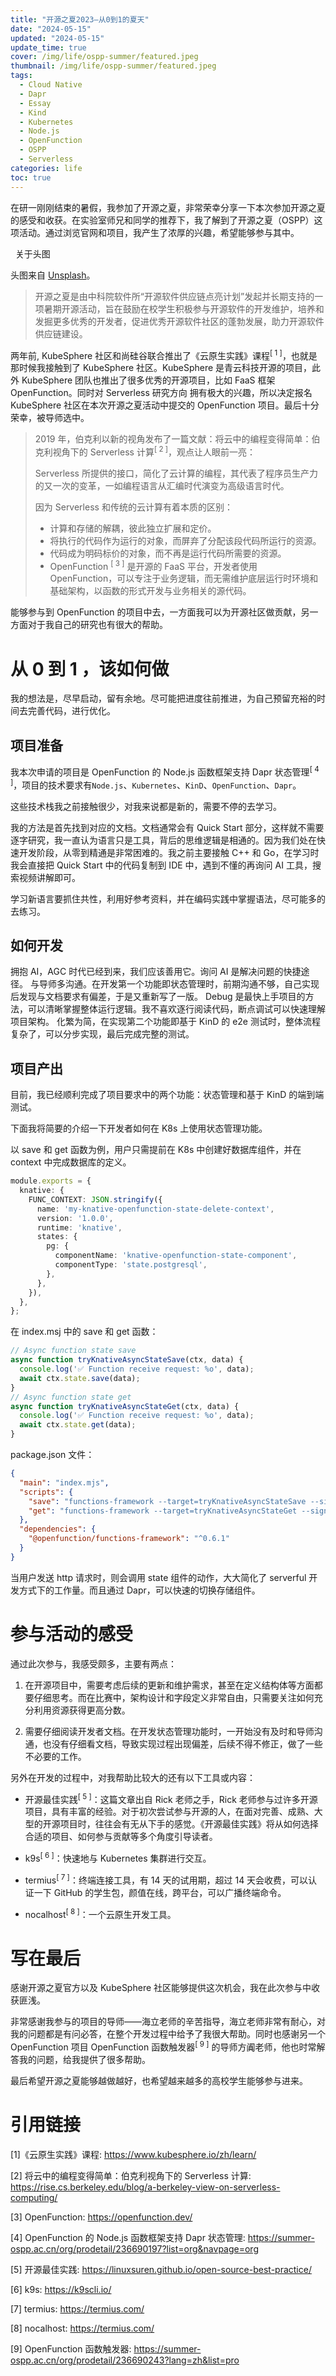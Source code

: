 ```yaml
---
title: "开源之夏2023—从0到1的夏天"
date: "2024-05-15"
updated: "2024-05-15"
update_time: true
cover: /img/life/ospp-summer/featured.jpeg
thumbnail: /img/life/ospp-summer/featured.jpeg
tags:
  - Cloud Native
  - Dapr
  - Essay
  - Kind
  - Kubernetes
  - Node.js
  - OpenFunction
  - OSPP
  - Serverless
categories: life
toc: true
---
```


在研一刚刚结束的暑假，我参加了开源之夏，非常荣幸分享一下本次参加开源之夏的感受和收获。在实验室师兄和同学的推荐下，我了解到了开源之夏（OSPP）这项活动。通过浏览官网和项目，我产生了浓厚的兴趣，希望能够参与其中。

<article class="message is-info">
  <div class="message-header">
    <p><i class="fas fa-image"></i> &nbsp; 关于头图</p>
  </div>
  <div class="message-body">
    头图来自 <a href="https://unsplash.com/photos/round-white-led-light-ZPP-zP8HYG0" target="_blank">Unsplash</a>。
  </div>
</article>

<!-- more -->

> 开源之夏是由中科院软件所“开源软件供应链点亮计划”发起并长期支持的一项暑期开源活动，旨在鼓励在校学生积极参与开源软件的开发维护，培养和发掘更多优秀的开发者，促进优秀开源软件社区的蓬勃发展，助力开源软件供应链建设。

两年前, KubeSphere 社区和尚硅谷联合推出了《云原生实践》课程<sup>[ 1 ]</sup>，也就是那时候我接触到了 KubeSphere 社区。KubeSphere 是青云科技开源的项目，此外 KubeSphere 团队也推出了很多优秀的开源项目，比如 FaaS 框架 OpenFunction。同时对 Serverless 研究方向 拥有极大的兴趣，所以决定报名 KubeSphere 社区在本次开源之夏活动中提交的 OpenFunction 项目。最后十分荣幸，被导师选中。

> 2019 年，伯克利以新的视角发布了一篇文献：将云中的编程变得简单：伯克利视角下的 Serverless 计算<sup>[ 2 ]</sup>，观点让人眼前一亮：
>
> Serverless 所提供的接口，简化了云计算的编程，其代表了程序员生产力的又一次的变革，一如编程语言从汇编时代演变为高级语言时代。
>
> 因为 Serverless 和传统的云计算有着本质的区别：
>
> - 计算和存储的解耦，彼此独立扩展和定价。
> - 将执行的代码作为运行的对象，而屏弃了分配该段代码所运行的资源。
> - 代码成为明码标价的对象，而不再是运行代码所需要的资源。
> - OpenFunction <sup>[ 3 ]</sup> 是开源的 FaaS 平台，开发者使用 OpenFunction，可以专注于业务逻辑，而无需维护底层运行时环境和基础架构，以函数的形式开发与业务相关的源代码。

能够参与到 OpenFunction 的项目中去，一方面我可以为开源社区做贡献，另一方面对于我自己的研究也有很大的帮助。

# 从 0 到 1 ，该如何做
我的想法是，尽早启动，留有余地。尽可能把进度往前推进，为自己预留充裕的时间去完善代码，进行优化。

## 项目准备
我本次申请的项目是 OpenFunction 的 Node.js 函数框架支持 Dapr 状态管理<sup>[ 4 ]</sup>，项目的技术要求有`Node.js`、`Kubernetes`、`KinD`、`OpenFunction`、`Dapr`。

这些技术栈我之前接触很少，对我来说都是新的，需要不停的去学习。

我的方法是首先找到对应的文档。文档通常会有 Quick Start 部分，这样就不需要逐字研究，我一直认为语言只是工具，背后的思维逻辑是相通的。因为我们处在快速开发阶段，从零到精通是非常困难的。我之前主要接触 C++ 和 Go，在学习时我会直接把 Quick Start 中的代码复制到 IDE 中，遇到不懂的再询问 AI 工具，搜索视频讲解即可。

学习新语言要抓住共性，利用好参考资料，并在编码实践中掌握语法，尽可能多的去练习。

## 如何开发

拥抱 AI，AGC 时代已经到来，我们应该善用它。询问 AI 是解决问题的快捷途径。
与导师多沟通。在开发第一个功能即状态管理时，前期沟通不够，自己实现后发现与文档要求有偏差，于是又重新写了一版。
Debug 是最快上手项目的方法，可以清晰掌握整体运行逻辑。我不喜欢逐行阅读代码，断点调试可以快速理解项目架构。
化繁为简，在实现第二个功能即基于 KinD 的 e2e 测试时，整体流程复杂了，可以分步实现，最后完成完整的测试。

## 项目产出

目前，我已经顺利完成了项目要求中的两个功能：状态管理和基于 KinD 的端到端测试。

下面我将简要的介绍一下开发者如何在 K8s 上使用状态管理功能。

以 save 和 get 函数为例，用户只需提前在 K8s 中创建好数据库组件，并在 context 中完成数据库的定义。

```typescript
module.exports = {
  knative: {
    FUNC_CONTEXT: JSON.stringify({
      name: 'my-knative-openfunction-state-delete-context',
      version: '1.0.0',
      runtime: 'knative',
      states: {
        pg: {
          componentName: 'knative-openfunction-state-component',
          componentType: 'state.postgresql',
        },
      },
    }),
  },
};
```

在 index.msj 中的 save 和 get 函数：

```typescript
// Async function state save
async function tryKnativeAsyncStateSave(ctx, data) {
  console.log('✅ Function receive request: %o', data);
  await ctx.state.save(data);
}
// Async function state get
async function tryKnativeAsyncStateGet(ctx, data) {
  console.log('✅ Function receive request: %o', data);
  await ctx.state.get(data);
}
```

package.json 文件：

```json
{
  "main": "index.mjs",
  "scripts": {
    "save": "functions-framework --target=tryKnativeAsyncStateSave --signature=openfunction",
    "get": "functions-framework --target=tryKnativeAsyncStateGet --signature=openfunction",
  },
  "dependencies": {
    "@openfunction/functions-framework": "^0.6.1"
  }
}
```

当用户发送 http 请求时，则会调用 state 组件的动作，大大简化了 serverful 开发方式下的工作量。而且通过 Dapr，可以快速的切换存储组件。

# 参与活动的感受

通过此次参与，我感受颇多，主要有两点：

1. 在开源项目中，需要考虑后续的更新和维护需求，甚至在定义结构体等方面都要仔细思考。而在比赛中，架构设计和字段定义非常自由，只需要关注如何充分利用资源获得更高分数。

2. 需要仔细阅读开发者文档。在开发状态管理功能时，一开始没有及时和导师沟通，也没有仔细看文档，导致实现过程出现偏差，后续不得不修正，做了一些不必要的工作。

另外在开发的过程中，对我帮助比较大的还有以下工具或内容：

- 开源最佳实践<sup>[ 5 ]</sup>：这篇文章出自 Rick 老师之手，Rick 老师参与过许多开源项目，具有丰富的经验。对于初次尝试参与开源的人，在面对完善、成熟、大型的开源项目时，往往会有无从下手的感觉。《开源最佳实践》将从如何选择合适的项目、如何参与贡献等多个角度引导读者。

- k9s<sup>[ 6 ]</sup>：快速地与 Kubernetes 集群进行交互。

- termius<sup>[ 7 ]</sup>：终端连接工具，有 14 天的试用期，超过 14 天会收费，可以认证一下 GitHub 的学生包，颜值在线，跨平台，可以广播终端命令。

- nocalhost<sup>[ 8 ]</sup>：一个云原生开发工具。

# 写在最后

感谢开源之夏官方以及 KubeSphere 社区能够提供这次机会，我在此次参与中收获匪浅。

非常感谢我参与的项目的导师——海立老师的辛苦指导，海立老师非常有耐心，对我的问题都是有问必答，在整个开发过程中给予了我很大帮助。同时也感谢另一个 OpenFunction 项目 OpenFunction 函数触发器<sup>[ 9 ]</sup> 的导师方阗老师，他也时常解答我的问题，给我提供了很多帮助。

最后希望开源之夏能够越做越好，也希望越来越多的高校学生能够参与进来。

# 引用链接
[1]《云原生实践》课程: https://www.kubesphere.io/zh/learn/

[2] 将云中的编程变得简单：伯克利视角下的 Serverless 计算: https://rise.cs.berkeley.edu/blog/a-berkeley-view-on-serverless-computing/

[3] OpenFunction: https://openfunction.dev/

[4] OpenFunction 的 Node.js 函数框架支持 Dapr 状态管理: https://summer-ospp.ac.cn/org/prodetail/236690197?list=org&navpage=org

[5] 开源最佳实践: https://linuxsuren.github.io/open-source-best-practice/

[6] k9s: https://k9scli.io/

[7] termius: https://termius.com/

[8] nocalhost: https://termius.com/

[9] OpenFunction 函数触发器: https://summer-ospp.ac.cn/org/prodetail/236690243?lang=zh&list=pro